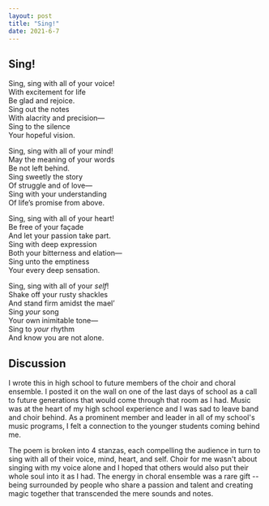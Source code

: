 ```yaml
---
layout: post
title: "Sing!"
date: 2021-6-7
---
```


## Sing!

Sing, sing with all of your voice!  
With excitement for life  
Be glad and rejoice.  
Sing out the notes  
With alacrity and precision—  
Sing to the silence  
Your hopeful vision.  

Sing, sing with all of your mind!  
May the meaning of your words  
Be not left behind.  
Sing sweetly the story  
Of struggle and of love—  
Sing with your understanding  
Of life’s promise from above.

Sing, sing with all of your heart!  
Be free of your façade  
And let your passion take part.  
Sing with deep expression  
Both your bitterness and elation—  
Sing unto the emptiness  
Your every deep sensation.

Sing, sing with all of your *self*!  
Shake off your rusty shackles  
And stand firm amidst the mael’  
Sing *your* song  
Your own inimitable tone—  
Sing to *your* rhythm  
And know you are not alone.


## Discussion

I wrote this in high school to future members of the choir and choral ensemble. I posted it on the wall on one of the last days of school as a call to future generations that would come through that room as I had. Music was at the heart of my high school experience and I was sad to leave band and choir behind. As a prominent member and leader in all of my school's music programs, I felt a connection to the younger students coming behind me.

The poem is broken into 4 stanzas, each compelling the audience in turn to sing with all of their voice, mind, heart, and self. Choir for me wasn't about singing with my voice alone and I hoped that others would also put their whole soul into it as I had. The energy in choral ensemble was a rare gift -- being surrounded by people who share a passion and talent and creating magic together that transcended the mere sounds and notes. 